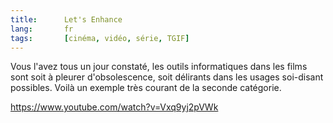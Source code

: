 ```yaml
---
title:      Let's Enhance
lang:       fr
tags:       [cinéma, vidéo, série, TGIF]
---
```


Vous l'avez tous un jour constaté, les outils informatiques dans les films sont soit à pleurer d'obsolescence, soit délirants dans les usages soi-disant possibles. Voilà un exemple très courant de la seconde catégorie.

https://www.youtube.com/watch?v=Vxq9yj2pVWk
